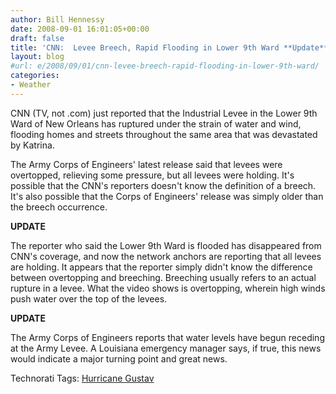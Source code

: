```yaml
---
author: Bill Hennessy
date: 2008-09-01 16:01:05+00:00
draft: false
title: 'CNN:  Levee Breech, Rapid Flooding in Lower 9th Ward **Update**'
layout: blog
#url: e/2008/09/01/cnn-levee-breech-rapid-flooding-in-lower-9th-ward/
categories:
- Weather
---
```


CNN (TV, not .com) just reported that the Industrial Levee in the Lower 9th Ward of New Orleans has ruptured under the strain of water and wind, flooding homes and streets throughout the same area that was devastated by Katrina.

The Army Corps of Engineers' latest release said that levees were overtopped, relieving some pressure, but all levees were holding. It's possible that the CNN's reporters doesn't know the definition of a breech. It's also possible that the Corps of Engineers' release was simply older than the breech occurrence.

**UPDATE**

The reporter who said the Lower 9th Ward is flooded has disappeared from CNN's coverage, and now the network anchors are reporting that all levees are holding. It appears that the reporter simply didn't know the difference between overtopping and breeching. Breeching usually refers to an actual rupture in a levee. What the video shows is overtopping, wherein high winds push water over the top of the levees.

**UPDATE**

The Army Corps of Engineers reports that water levels have begun receding at the Army Levee. A Louisiana emergency manager says, if true, this news would indicate a major turning point and great news. 

Technorati Tags: [Hurricane Gustav](https://technorati.com/tags/Hurricane%20Gustav)
